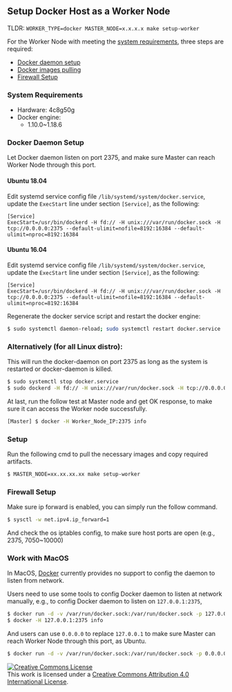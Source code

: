 ## Setup Docker Host as a Worker Node

TLDR: `WORKER_TYPE=docker MASTER_NODE=x.x.x.x make setup-worker`

For the Worker Node with meeting the [system requirements](#system-requirements), three steps are required:

* [Docker daemon setup](#docker-daemon-setup)
* [Docker images pulling](#docker-images-pulling)
* [Firewall Setup](#firewall-setup)

### System Requirements
* Hardware: 4c8g50g
* Docker engine:
    - 1.10.0~1.18.6

### Docker Daemon Setup

Let Docker daemon listen on port 2375, and make sure Master can reach Worker Node through this port.

#### Ubuntu 18.04
Edit systemd service config file `/lib/systemd/system/docker.service`, update the `ExecStart` line under section `[Service]`, as the following:

```
[Service]
ExecStart=/usr/bin/dockerd -H fd:// -H unix:///var/run/docker.sock -H tcp://0.0.0.0:2375 --default-ulimit=nofile=8192:16384 --default-ulimit=nproc=8192:16384
```

#### Ubuntu 16.04
Edit systemd service config file `/lib/systemd/system/docker.service`, update the `ExecStart` line under section `[Service]`, as the following:

```
[Service]
ExecStart=/usr/bin/dockerd -H fd:// -H unix:///var/run/docker.sock -H tcp://0.0.0.0:2375 --default-ulimit=nofile=8192:16384 --default-ulimit=nproc=8192:16384
```

Regenerate the docker service script and restart the docker engine:

```bash
$ sudo systemctl daemon-reload; sudo systemctl restart docker.service
```

### Alternatively (for all Linux distro):
This will run the docker-daemon on port 2375 as long as the system is restarted or docker-daemon is killed.

```bash
$ sudo systemctl stop docker.service
$ sudo dockerd -H fd:// -H unix:///var/run/docker.sock -H tcp://0.0.0.0:2375 --default-ulimit=nofile=8192:16384 --default-ulimit=nproc=8192:16384 -D &
```

At last, run the follow test at Master node and get OK response, to make sure it can access the Worker node successfully.

```bash
[Master] $ docker -H Worker_Node_IP:2375 info
```

### Setup
Run the following cmd to pull the necessary images and copy required artifacts.

```bash
$ MASTER_NODE=xx.xx.xx.xx make setup-worker
```

### Firewall Setup
Make sure ip forward is enabled, you can simply run the follow command.

```bash
$ sysctl -w net.ipv4.ip_forward=1
```
And check the os iptables config, to make sure host ports are open (e.g., 2375, 7050~10000)

### Work with MacOS

In MacOS, [Docker](https://docs.docker.com/docker-for-mac/networking/#known-limitations-use-cases-and-workarounds) currently provides no support to config the daemon to listen from network.

Users need to use some tools to config Docker daemon to listen at network manually, e.g., to config Docker daemon to listen on `127.0.0.1:2375`,

```bash
$ docker run -d -v /var/run/docker.sock:/var/run/docker.sock -p 127.0.0.1:2375:2375 bobrik/socat TCP-LISTEN:2375,fork UNIX-CONNECT:/var/run/docker.sock
$ docker -H 127.0.0.1:2375 info
```

And users can use  `0.0.0.0` to replace `127.0.0.1` to make sure Master can reach Worker Node through this port, as Ubuntu.

```bash
$ docker run -d -v /var/run/docker.sock:/var/run/docker.sock -p 0.0.0.0:2375:2375 bobrik/socat TCP-LISTEN:2375,fork UNIX-CONNECT:/var/run/docker.sock
```

<a rel="license" href="http://creativecommons.org/licenses/by/4.0/"><img alt="Creative Commons License" style="border-width:0" src="https://i.creativecommons.org/l/by/4.0/88x31.png" /></a><br />This work is licensed under a <a rel="license" href="http://creativecommons.org/licenses/by/4.0/">Creative Commons Attribution 4.0 International License</a>.
